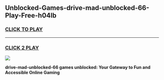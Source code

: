 
## Unblocked-Games-drive-mad-unblocked-66-Play-Free-h04lb
<h3>
<a href="https://premium76.site?title=drive-mad-unblocked-66&ref=21A">CLICK TO PLAY</a></h3>
<hr>

<h3>
<a href="https://premium76.site?title=drive-mad-unblocked-66&ref=21A">CLICK 2 PLAY</a>
  
</h3>

<a href="https://premium76.site?title=drive-mad-unblocked-66&ref=21A"><img src="https://clearcache.store/games.png"></a>


**drive-mad-unblocked-66 games unblocked: Your Gateway to Fun and Accessible Online Gaming**
